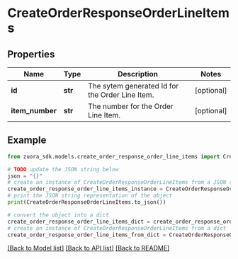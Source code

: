 # CreateOrderResponseOrderLineItems


## Properties

Name | Type | Description | Notes
------------ | ------------- | ------------- | -------------
**id** | **str** | The sytem generated Id for the Order Line Item. | [optional] 
**item_number** | **str** | The number for the Order Line Item. | [optional] 

## Example

```python
from zuora_sdk.models.create_order_response_order_line_items import CreateOrderResponseOrderLineItems

# TODO update the JSON string below
json = "{}"
# create an instance of CreateOrderResponseOrderLineItems from a JSON string
create_order_response_order_line_items_instance = CreateOrderResponseOrderLineItems.from_json(json)
# print the JSON string representation of the object
print(CreateOrderResponseOrderLineItems.to_json())

# convert the object into a dict
create_order_response_order_line_items_dict = create_order_response_order_line_items_instance.to_dict()
# create an instance of CreateOrderResponseOrderLineItems from a dict
create_order_response_order_line_items_from_dict = CreateOrderResponseOrderLineItems.from_dict(create_order_response_order_line_items_dict)
```
[[Back to Model list]](../README.md#documentation-for-models) [[Back to API list]](../README.md#documentation-for-api-endpoints) [[Back to README]](../README.md)


